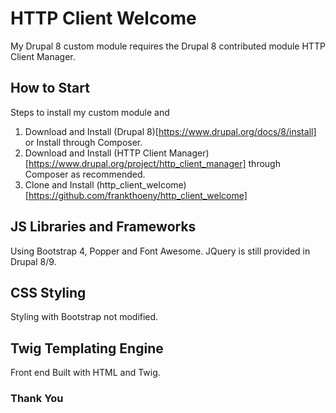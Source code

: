 # HTTP Client Welcome
My Drupal 8 custom module requires the Drupal 8 contributed module HTTP Client Manager.

## How to Start
Steps to install my custom module and 

1. Download and Install (Drupal 8)[https://www.drupal.org/docs/8/install] or Install through Composer.
2. Download and Install (HTTP Client Manager)[https://www.drupal.org/project/http_client_manager] through Composer as recommended.
3. Clone and Install (http_client_welcome)[https://github.com/frankthoeny/http_client_welcome]

## JS Libraries and Frameworks
Using Bootstrap 4, Popper and Font Awesome. JQuery is still provided in Drupal 8/9. 

## CSS Styling
Styling with Bootstrap not modified.

## Twig Templating Engine
Front end Built with HTML and Twig.

### Thank You

